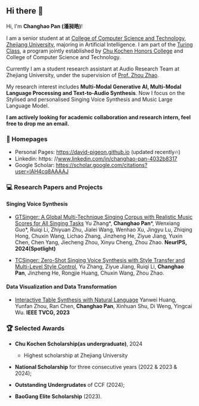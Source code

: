 ## Hi there 👋

Hi, I'm **Changhao Pan (潘昶皓)**! 

I am a senior student at at [College of Computer Science and Technology](http://www.en.cs.zju.edu.cn/), [Zhejiang University](https://www.zju.edu.cn/english/), majoring in Artificial Intelligence. I am part of the [Turing Class](http://www.en.cs.zju.edu.cn/turing_honors_class/list.htm), a program jointly established by [Chu Kochen Honors College](ckc.zju.edu.cn) and College of Computer Science and Technology.

Currently I am a student research assistant at Audio Research Team at Zhejiang University, under the supervision of [Prof. Zhou Zhao](https://person.zju.edu.cn/zhaozhou).

My research interest includes **Multi-Modal Generative AI, Multi-Modal Language Processing and Text-to-Audio Synthesis**. Now I focus on the Stylised and personalised Singing Voice Synthesis and Music Large Language Model. 

**I am actively looking for academic collaboration and research intern, feel free to drop me an email.**

### 📎 Homepages
- Personal Pages: https://david-pigeon.github.io (updated recently🔥)
- Linkedin: https: //www.linkedin.com/in/changhao-pan-4032b8317
- Google Scholar: https://scholar.google.com/citations?user=lAH4cq8AAAAJ

### 💻 Research Papers and Projects

#### Singing Voice Synthesis

- [GTSinger: A Global Multi-Technique Singing Corpus with Realistic Music Scores for All Singing Tasks](https://github.com/GTSinger/GTSinger) Yu Zhang*, **Changhao Pan***, Wenxiang Guo*, Ruiqi Li, Zhiyuan Zhu, Jialei Wang, Wenhao Xu, Jingyu Lu, Zhiqing Hong, Chuxin Wang, Lichao Zhang, Jinzheng He, Ziyue Jiang, Yuxin Chen, Chen Yang, Jiecheng Zhou, Xinyu Cheng, Zhou Zhao. **NeurIPS, 2024(Spotlight)**

- [TCSinger: Zero-Shot Singing Voice Synthesis with Style Transfer and Multi-Level Style Control](https://arxiv.org/abs/2409.15977v2), Yu Zhang, Ziyue Jiang, Ruiqi Li, **Changhao Pan**, Jinzheng He, Rongjie Huang, Chuxin Wang, Zhou Zhao.

#### Data Visualization and Data Transformation

- [Interactive Table Synthesis with Natural Language](https://ieeexplore.ieee.org/document/10304286) Yanwei Huang, Yunfan Zhou, Ran Chen, **Changhao Pan**, Xinhuan Shu, Di Weng, Yingcai Wu. **IEEE TVCG, 2023**

### 🏆 Selected Awards

- **Chu Kochen Scholarship(as undergraduate)**, 2024
  - Highest scholarship at Zhejiang University

- **National Scholarship** for three consecutive years (2022 & 2023 & 2024);

- **Outstanding Undergrudates** of CCF (2024);

- **BaoGang Elite Scholarship** (2023).




